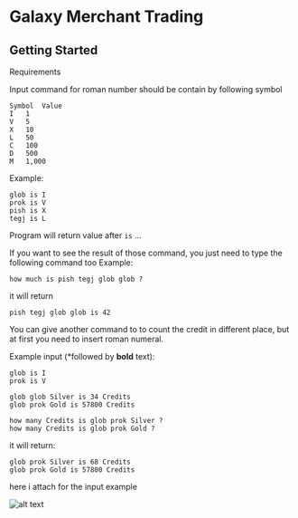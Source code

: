 # Galaxy Merchant Trading

## Getting Started
Requirements

Input command for roman number should be contain by following symbol
```
Symbol	Value
I	1
V	5
X	10
L	50
C	100
D	500
M	1,000
```

Example:

```
glob is I 
prok is V 
pish is X 
tegj is L
```

Program will return value after `is` ...

If you want to see the result of those command, you just need to type the following command too
Example:

``
how much is pish tegj glob glob ?
``

it will return 

`pish tegj glob glob is 42`

You can give another command to to count the credit in different place, but at first you need to
insert roman numeral. 

Example input (*followed by **bold** text):

```
glob is I
prok is V 

glob glob Silver is 34 Credits
glob prok Gold is 57800 Credits

how many Credits is glob prok Silver ?
how many Credits is glob prok Gold ?
```
it will return:

```
glob prok Silver is 68 Credits
glob prok Gold is 57800 Credits
``` 

here i attach for the input example

![alt text](https://i.ibb.co/KFCp9fP/Screen-Shot-2020-01-29-at-11-31-22.png)
